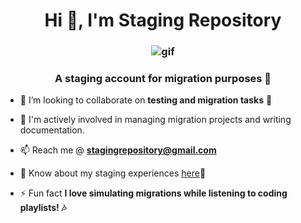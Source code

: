 <h1 align="center">Hi 👋, I'm Staging Repository</h1>
<h3 align="center"><img src="https://github.com/Shashank1816/Shashank1816/blob/main/giphy.gif" alt="gif"></h3>
<h3 align="center">A staging account for migration purposes 🚀</h3>

- 👯 I’m looking to collaborate on **testing and migration tasks** 🧪

- 📝 I'm actively involved in managing migration projects and writing documentation.

- 📫 Reach me @ **stagingrepository@gmail.com**

- 📄 Know about my staging experiences [here](https://drive.google.com/file/d/1HrUMIdiW0iikoWC30UckDD2AnR8wWniV/view?usp=sharing)🧐

- ⚡ Fun fact **I love simulating migrations while listening to coding playlists! 🎶**

